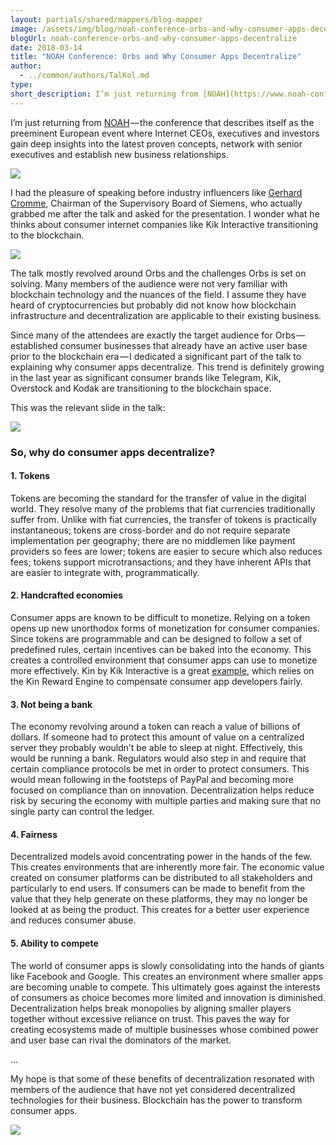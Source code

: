 ```yaml
---
layout: partials/shared/mappers/blog-mapper
image: /assets/img/blog/noah-conference-orbs-and-why-consumer-apps-decentralize/bg.jpeg
blogUrl: noah-conference-orbs-and-why-consumer-apps-decentralize
date: 2018-03-14
title: "NOAH Conference: Orbs and Why Consumer Apps Decentralize"
author:
  - ../common/authors/TalKol.md
type:
short_description: I’m just returning from [NOAH](https://www.noah-conference.com/) — the conference that describes itself as the preeminent European event where Internet CEOs, executives and investors gain deep insights into the latest proven concepts, network with senior executives and establish new business relationships.
---
```


I’m just returning from [NOAH](https://www.noah-conference.com/) — the conference that describes itself as the preeminent European event where Internet CEOs, executives and investors gain deep insights into the latest proven concepts, network with senior executives and establish new business relationships.

![](https://cdn-images-1.medium.com/max/800/1*nAkXnDy7Qt3bDIDRYXK1Bg.jpeg)

I had the pleasure of speaking before industry influencers like [Gerhard Cromme](https://www.youtube.com/watch?v=kqXuWS2RJ3Y), Chairman of the Supervisory Board of Siemens, who actually grabbed me after the talk and asked for the presentation. I wonder what he thinks about consumer internet companies like Kik Interactive transitioning to the blockchain.

![](https://cdn-images-1.medium.com/max/800/1*DSoSQfxbsKF226TvElt6Tg.jpeg)

The talk mostly revolved around Orbs and the challenges Orbs is set on solving. Many members of the audience were not very familiar with blockchain technology and the nuances of the field. I assume they have heard of cryptocurrencies but probably did not know how blockchain infrastructure and decentralization are applicable to their existing business.

Since many of the attendees are exactly the target audience for Orbs — established consumer businesses that already have an active user base prior to the blockchain era — I dedicated a significant part of the talk to explaining why consumer apps decentralize. This trend is definitely growing in the last year as significant consumer brands like Telegram, Kik, Overstock and Kodak are transitioning to the blockchain space.

This was the relevant slide in the talk:

![](https://cdn-images-1.medium.com/max/800/1*D6tuw3EwRa7kz9vbfth86w.jpeg)

### So, why do consumer apps decentralize?

#### 1\. Tokens

Tokens are becoming the standard for the transfer of value in the digital world. They resolve many of the problems that fiat currencies traditionally suffer from. Unlike with fiat currencies, the transfer of tokens is practically instantaneous; tokens are cross-border and do not require separate implementation per geography; there are no middlemen like payment providers so fees are lower; tokens are easier to secure which also reduces fees; tokens support microtransactions; and they have inherent APIs that are easier to integrate with, programmatically.

#### 2\. Handcrafted economies

Consumer apps are known to be difficult to monetize. Relying on a token opens up new unorthodox forms of monetization for consumer companies. Since tokens are programmable and can be designed to follow a set of predefined rules, certain incentives can be baked into the economy. This creates a controlled environment that consumer apps can use to monetize more effectively. Kin by Kik Interactive is a great [example](https://kinecosystem.org/static/files/Kin_Rewards_Engine_RFC.pdf), which relies on the Kin Reward Engine to compensate consumer app developers fairly.

#### 3\. Not being a bank

The economy revolving around a token can reach a value of billions of dollars. If someone had to protect this amount of value on a centralized server they probably wouldn’t be able to sleep at night. Effectively, this would be running a bank. Regulators would also step in and require that certain compliance protocols be met in order to protect consumers. This would mean following in the footsteps of PayPal and becoming more focused on compliance than on innovation. Decentralization helps reduce risk by securing the economy with multiple parties and making sure that no single party can control the ledger.

#### 4\. Fairness

Decentralized models avoid concentrating power in the hands of the few. This creates environments that are inherently more fair. The economic value created on consumer platforms can be distributed to all stakeholders and particularly to end users. If consumers can be made to benefit from the value that they help generate on these platforms, they may no longer be looked at as being the product. This creates for a better user experience and reduces consumer abuse.

#### 5\. Ability to compete

The world of consumer apps is slowly consolidating into the hands of giants like Facebook and Google. This creates an environment where smaller apps are becoming unable to compete. This ultimately goes against the interests of consumers as choice becomes more limited and innovation is diminished. Decentralization helps break monopolies by aligning smaller players together without excessive reliance on trust. This paves the way for creating ecosystems made of multiple businesses whose combined power and user base can rival the dominators of the market.

...

My hope is that some of these benefits of decentralization resonated with members of the audience that have not yet considered decentralized technologies for their business. Blockchain has the power to transform consumer apps.

![](https://cdn-images-1.medium.com/max/800/1*Mqheh6eqzPvaRuZYIGlVTQ.jpeg)
